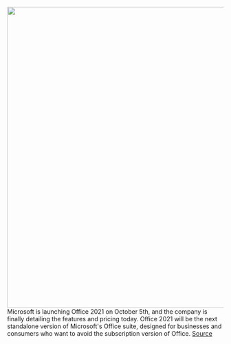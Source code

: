 <img src='https://cdn.vox-cdn.com/thumbor/TNc-Rt6gSp3Yicn30z-jUh0iTts=/0x0:1920x1080/1200x800/filters:focal(807x387:1113x693)/cdn.vox-cdn.com/uploads/chorus_image/image/69936946/office_icons_HD_00005.0.png' width='700px' /><br/>
Microsoft is launching Office 2021 on October 5th, and the company is finally detailing the features and pricing today. Office 2021 will be the next standalone version of Microsoft's Office suite, designed for businesses and consumers who want to avoid the subscription version of Office.
<a href='https://www.theverge.com/22704168/microsoft-office-2021-features-pricing-release-date'> Source <a/>